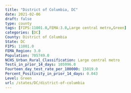 ```yaml
---
title: "District of Columbia, DC"
date: 2021-02-06
draft: false
type: county
tags: [FIPS:11001.0,FEMA:3.0,Large central metro,Green]
categories: [DC]
County: District of Columbia
State: DC
FIPS: 11001.0
FEMA_Region: 3.0
Population: 705749.0
NCHS_Urban_Rural_Classification: Large central metro
Tests_in_prior_14_days: 105996.0
Fourteen_day_test_rate_per_100000: 15019.0
Percent_Positivity_in_prior_14_days: 0.043
Level: Green
url: /states/DC/district-of-columbia
---
```



